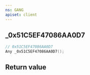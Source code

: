 ```yaml
---
ns: GANG
apiset: client
---
```

## _0x51C5EF47086AA0D7

```c
// 0x51C5EF47086AA0D7
Any _0x51C5EF47086AA0D7();
```



## Return value

